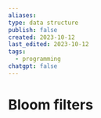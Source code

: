 ```yaml
---
aliases: 
type: data structure
publish: false
created: 2023-10-12
last_edited: 2023-10-12
tags:
  - programming
chatgpt: false
---
```

# Bloom filters